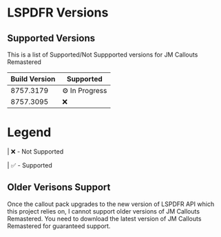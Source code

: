 # LSPDFR Versions

## Supported Versions

This is a list of Supported/Not Suppported versions for JM Callouts Remastered

| Build Version    | Supported          |
| -------------    | ------------------ |
| 8757.3179        |  ⚙️ In Progress    |
| 8757.3095        | :x:                |

# Legend

| ❌ - Not Supported

| ✅ - Supported

## Older Verisons Support

Once the callout pack upgrades to the new version of LSPDFR API which this project relies on, I cannot support older versions of JM Callouts Remastered. You need to download
the latest version of JM Callouts Remastered for guaranteed support. 
